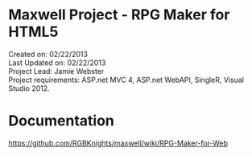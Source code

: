 Maxwell Project - RPG Maker for HTML5
=======
Created on: 02/22/2013<br />
Last Updated on: 02/22/2013<br />
Project Lead: Jamie Webster<br />
Project requirements: ASP.net MVC 4, ASP.net WebAPI, SingleR, Visual Studio 2012.<br />

Documentation
=======
https://github.com/RGBKnights/maxwell/wiki/RPG-Maker-for-Web